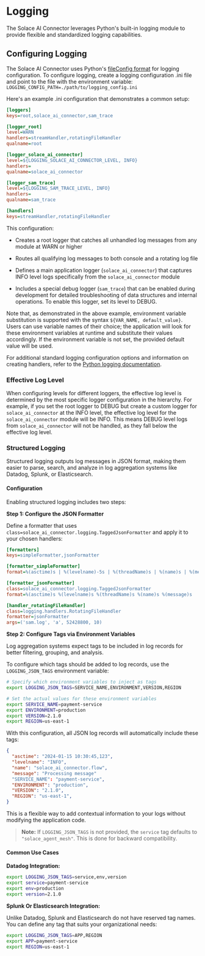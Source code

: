 # Logging

The Solace AI Connector leverages Python's built-in logging module to provide flexible and standardized logging capabilities.

## Configuring Logging

The Solace AI Connector uses Python's [fileConfig format](https://docs.python.org/3/library/logging.config.html#configuration-file-format) for logging configuration. To configure logging, create a logging configuration .ini file and point to the file with the environment variable: `LOGGING_CONFIG_PATH=./path/to/logging_config.ini`

Here's an example .ini configuration that demonstrates a common setup:

```ini
[loggers]
keys=root,solace_ai_connector,sam_trace

[logger_root]
level=WARN
handlers=streamHandler,rotatingFileHandler
qualname=root

[logger_solace_ai_connector]
level=${LOGGING_SOLACE_AI_CONNECTOR_LEVEL, INFO}
handlers=
qualname=solace_ai_connector

[logger_sam_trace]
level=${LOGGING_SAM_TRACE_LEVEL, INFO}
handlers=
qualname=sam_trace

[handlers]
keys=streamHandler,rotatingFileHandler
```

This configuration:
- Creates a root logger that catches all unhandled log messages from any module at WARN or higher

- Routes all qualifying log messages to both console and a rotating log file

- Defines a main application logger (`solace_ai_connector`) that captures INFO level logs specifically from the `solace_ai_connector` module

- Includes a special debug logger (`sam_trace`) that can be enabled during development for detailed troubleshooting of data structures and internal operations. To enable this logger, set its level to DEBUG.

Note that, as demonstrated in the above example, environment variable substitution is supported with the syntax `${VAR_NAME, default_value}`. Users can use variable names of their choice; the application will look for these environment variables at runtime and substitute their values accordingly. If the environment variable is not set, the provided default value will be used.

For additional standard logging configuration options and information on creating handlers, refer to the [Python logging documentation](https://docs.python.org/3/library/logging.config.html#configuration-file-format).

### Effective Log Level

When configuring levels for different loggers, the effective log level is determined by the most specific logger configuration in the hierarchy. For example, if you set the root logger to DEBUG but create a custom logger for `solace_ai_connector` at the INFO level, the effective log level for the `solace_ai_connector` module will be INFO. This means DEBUG level logs from `solace_ai_connector` will not be handled, as they fall below the effective log level.

### Structured Logging

Structured logging outputs log messages in JSON format, making them easier to parse, search, and analyze in log aggregation systems like Datadog, Splunk, or Elasticsearch.

#### Configuration

Enabling structured logging includes two steps:

**Step 1: Configure the JSON Formatter**

Define a formatter that uses `class=solace_ai_connector.logging.TaggedJsonFormatter` and apply it to your chosen handlers:

```ini
[formatters]
keys=simpleFormatter,jsonFormatter

[formatter_simpleFormatter]
format=%(asctime)s | %(levelname)-5s | %(threadName)s | %(name)s | %(message)s

[formatter_jsonFormatter]
class=solace_ai_connector.logging.TaggedJsonFormatter
format=%(asctime)s %(levelname)s %(threadName)s %(name)s %(message)s

[handler_rotatingFileHandler]
class=logging.handlers.RotatingFileHandler
formatter=jsonFormatter
args=('sam.log', 'a', 52428800, 10)
```

**Step 2: Configure Tags via Environment Variables**

Log aggregation systems expect tags to be included in log records for better filtering, grouping, and analysis.

To configure which tags should be added to log records, use the `LOGGING_JSON_TAGS` environment variable:

```bash
# Specify which environment variables to inject as tags
export LOGGING_JSON_TAGS=SERVICE_NAME,ENVIRONMENT,VERSION,REGION

# Set the actual values for these environment variables
export SERVICE_NAME=payment-service
export ENVIRONMENT=production
export VERSION=2.1.0
export REGION=us-east-1
```

With this configuration, all JSON log records will automatically include these tags:

```json
{
  "asctime": "2024-01-15 10:30:45,123",
  "levelname": "INFO",
  "name": "solace_ai_connector.flow",
  "message": "Processing message"
  "SERVICE_NAME": "payment-service",
  "ENVIRONMENT": "production",
  "VERSION": "2.1.0",
  "REGION": "us-east-1",
}
```

This is a flexible way to add contextual information to your logs without modifying the application code.

> **Note:** If `LOGGING_JSON_TAGS` is not provided, the `service` tag defaults to `"solace_agent_mesh"`. This is done for backward compatibility.

#### Common Use Cases

**Datadog Integration:**
```bash
export LOGGING_JSON_TAGS=service,env,version
export service=payment-service
export env=production
export version=2.1.0
```

**Splunk Or Elasticsearch Integration:**

Unlike Datadog, Splunk and Elasticsearch do not have reserved tag names. You can define any tag that suits your organizational needs:
```bash
export LOGGING_JSON_TAGS=APP,REGION
export APP=payment-service
export REGION=us-east-1
```